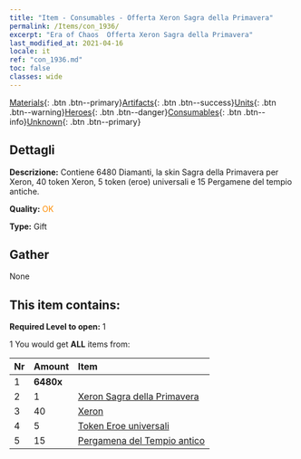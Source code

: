 ```yaml
---
title: "Item - Consumables - Offerta Xeron Sagra della Primavera"
permalink: /Items/con_1936/
excerpt: "Era of Chaos  Offerta Xeron Sagra della Primavera"
last_modified_at: 2021-04-16
locale: it
ref: "con_1936.md"
toc: false
classes: wide
---
```

 [Materials](/it/Items/){: .btn .btn--primary}[Artifacts](/it/Items/Artifacts/){: .btn .btn--success}[Units](/it/Items/Units/){: .btn .btn--warning}[Heroes](/it/Items/Heroes/){: .btn .btn--danger}[Consumables](/it/Items/Consumables/){: .btn .btn--info}[Unknown](/it/Items/Unknown/){: .btn .btn--primary}

## Dettagli
 **Descrizione:** Contiene 6480 Diamanti, la skin Sagra della Primavera per Xeron, 40 token Xeron, 5 token (eroe) universali e 15 Pergamene del tempio antiche.

 **Quality:** <span style="color: #FF8C00">OK</span>

 **Type:** Gift

## Gather

  None

## This item contains:

 **Required Level to open:** 1

 1 You would get **ALL** items  from:

  | Nr | Amount |     Item    |
  |:---|:-------|:------------|
  | 1 |  **6480x** | <i class="fas fa-gem"/> |  | 
  | 2 | 1 | [Xeron Sagra della Primavera](/it/Items/con_1063/) |  | 
  | 3 | 40 | [Xeron](/it/Items/her_383/) |  | 
  | 4 | 5 | [Token Eroe universali](/it/Items/her_358/) |  | 
  | 5 | 15 | [Pergamena del Tempio antico](/it/Items/con_697/) |  | 
